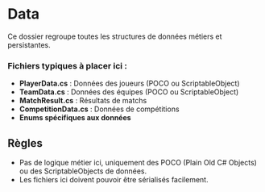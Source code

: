 # Data

Ce dossier regroupe toutes les structures de données métiers et persistantes.

### Fichiers typiques à placer ici :
- **PlayerData.cs** : Données des joueurs (POCO ou ScriptableObject)
- **TeamData.cs** : Données des équipes (POCO ou ScriptableObject)
- **MatchResult.cs** : Résultats de matchs
- **CompetitionData.cs** : Données de compétitions
- **Enums spécifiques aux données**

## Règles
- Pas de logique métier ici, uniquement des POCO (Plain Old C# Objects) ou des ScriptableObjects de données.
- Les fichiers ici doivent pouvoir être sérialisés facilement.
